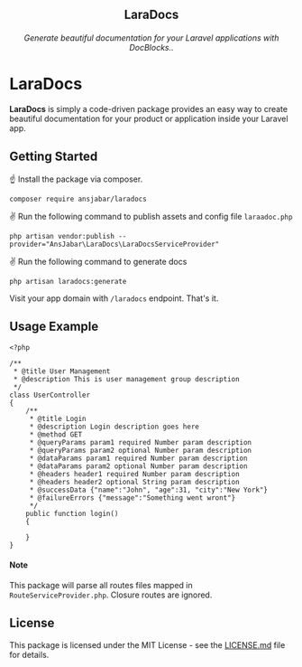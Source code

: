 <h2 align="center">
    LaraDocs
</h2>


<h6 align="center">
    Generate beautiful documentation for your Laravel applications with DocBlocks..
</h6>


# LaraDocs

**LaraDocs** is simply a code-driven package provides an easy way to create beautiful documentation for your product or application inside your Laravel app.





## Getting Started

☝️ Install the package via composer.

    composer require ansjabar/laradocs

✌️ Run the following command to publish assets and config file `laraadoc.php`


    php artisan vendor:publish --provider="AnsJabar\LaraDocs\LaraDocsServiceProvider"

✌️ Run the following command to generate docs

	php artisan laradocs:generate

Visit your app domain with `/laradocs` endpoint. That's it.

## Usage Example

	<?php

	/**
	 * @title User Management
	 * @description This is user management group description
	 */
	class UserController
	{
		/**
		 * @title Login
		 * @description Login description goes here
		 * @method GET
		 * @queryParams param1 required Number param description
		 * @queryParams param2 optional Number param description
		 * @dataParams param1 required Number param description
		 * @dataParams param2 optional Number param description
		 * @headers header1 required Number param description
		 * @headers header2 optional String param description
		 * @successData {"name":"John", "age":31, "city":"New York"}
		 * @failureErrors {"message":"Something went wront"}
		 */
		public function login()
		{

		}
	}

#### Note
This package will parse all routes files mapped in `RouteServiceProvider.php`. Closure routes are ignored. 

## License

This package is licensed under the MIT License - see the [LICENSE.md](LICENSE) file for details.
